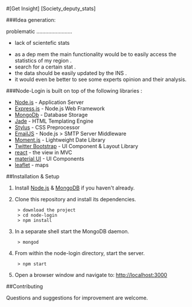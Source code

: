 #[Get Insight] [Society_deputy_stats] 

###Idea generation:

problematic
........................
* lack of scientefic stats

- as a dep mem the main functionality would be to easily access the statistics of my region .
- search for a certain stat .
- the data should be easily updated by the INS .
- it would even be better to see some experts opinion and their analysis.


###Node-Login is built on top of the following libraries :

* [Node.js](http://nodejs.org/) - Application Server
* [Express.js](http://expressjs.com/) - Node.js Web Framework
* [MongoDb](http://mongodb.org/) - Database Storage
* [Jade](http://jade-lang.com/) - HTML Templating Engine
* [Stylus](http://stylus-lang.com/) - CSS Preprocessor
* [EmailJS](http://github.com/eleith/emailjs) - Node.js > SMTP Server Middleware
* [Moment.js](http://momentjs.com/) - Lightweight Date Library
* [Twitter Bootstrap](http://twitter.github.com/bootstrap/) - UI Component & Layout Library
* [react](http://twitter.github.com/bootstrap/) - the view in MVC
* [material UI](material-ui.com) - UI Components 
* [leaflet](leafletjs.com) - maps

##Installation & Setup
1. Install [Node.js](https://nodejs.org/) & [MongoDB](https://www.mongodb.org/) if you haven't already.
2. Clone this repository and install its dependencies.
		
		> download the project
		> cd node-login
		> npm install
		
3. In a separate shell start the MongoDB daemon.

		> mongod

4. From within the node-login directory, start the server.

		> npm start
		
5. Open a browser window and navigate to: [http://localhost:3000](http://localhost:3000)



##Contributing

Questions and suggestions for improvement are welcome.
